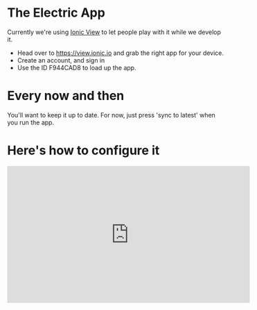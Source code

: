 The Electric App
================

Currently we're using [Ionic View](https://view.ionic.io) to let people play with it while we develop it.
- Head over to https://view.ionic.io and grab the right app for your device.
- Create an account, and sign in
- Use the ID F944CAD8 to load up the app.


Every now and then
==================
You'll want to keep it up to date. For now, just press 'sync to latest' when you run the app.


Here's how to configure it
==========================

<iframe width="560" height="315" src="https://www.youtube.com/embed/OwXm_IYKCZY" frameborder="0" allowfullscreen></iframe>